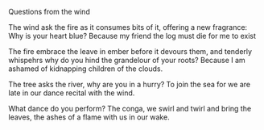 Questions from the wind

The wind ask the fire as it consumes bits of it, offering a new fragrance: Why is your heart blue?
Because my friend the log must die for me to exist

The fire embrace the leave in ember before it devours them, and tenderly whispehrs why do you hind the grandelour of your roots?
Because I am ashamed of kidnapping children of the clouds.

The tree asks the river, why are you in a hurry?
To join the sea for we are late in our dance recital with the wind.

What dance do you perform?
The conga, we swirl and twirl and bring the leaves, the ashes of a flame with us in our wake.

